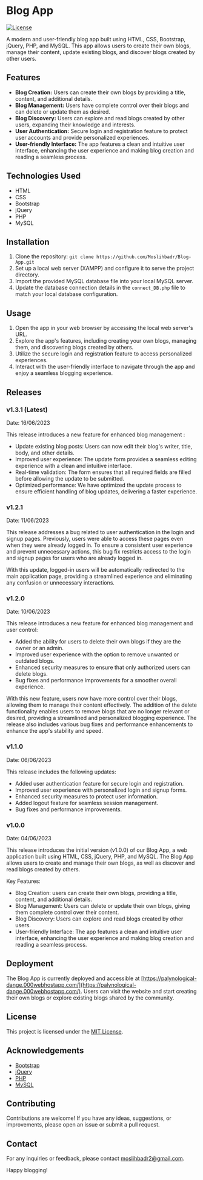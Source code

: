 # Blog App

[![License](https://img.shields.io/badge/license-MIT-blue.svg)](https://opensource.org/licenses/MIT)

A modern and user-friendly blog app built using HTML, CSS, Bootstrap, jQuery, PHP, and MySQL. This app allows users to create their own blogs, manage their content, update existing blogs, and discover blogs created by other users.

## Features

- **Blog Creation:** Users can create their own blogs by providing a title, content, and additional details.
- **Blog Management:** Users have complete control over their blogs and can delete or update them as desired.
- **Blog Discovery:** Users can explore and read blogs created by other users, expanding their knowledge and interests.
- **User Authentication:** Secure login and registration feature to protect user accounts and provide personalized experiences.
- **User-friendly Interface:** The app features a clean and intuitive user interface, enhancing the user experience and making blog creation and reading a seamless process.

## Technologies Used

- HTML
- CSS
- Bootstrap
- jQuery
- PHP
- MySQL

## Installation

1. Clone the repository: `git clone https://github.com/Moslihbadr/Blog-App.git`
2. Set up a local web server (XAMPP) and configure it to serve the project directory.
3. Import the provided MySQL database file into your local MySQL server.
4. Update the database connection details in the `connect_DB.php` file to match your local database configuration.

## Usage

1. Open the app in your web browser by accessing the local web server's URL.
2. Explore the app's features, including creating your own blogs, managing them, and discovering blogs created by others.
3. Utilize the secure login and registration feature to access personalized experiences.
4. Interact with the user-friendly interface to navigate through the app and enjoy a seamless blogging experience.

## Releases

### v1.3.1 (Latest)

Date: 16/06/2023

This release introduces a new feature for enhanced blog management :

- Update existing blog posts: Users can now edit their blog's writer, title, body, and other details.
- Improved user experience: The update form provides a seamless editing experience with a clean and intuitive interface.
- Real-time validation: The form ensures that all required fields are filled before allowing the update to be submitted.
- Optimized performance: We have optimized the update process to ensure efficient handling of blog updates, delivering a faster experience.

### v1.2.1

Date: 11/06/2023

This release addresses a bug related to user authentication in the login and signup pages. Previously, users were able to access these pages even when they were already logged in. To ensure a consistent user experience and prevent unnecessary actions, this bug fix restricts access to the login and signup pages for users who are already logged in.

With this update, logged-in users will be automatically redirected to the main application page, providing a streamlined experience and eliminating any confusion or unnecessary interactions.

### v1.2.0

Date: 10/06/2023

This release introduces a new feature for enhanced blog management and user control:

- Added the ability for users to delete their own blogs if they are the owner or an admin.
- Improved user experience with the option to remove unwanted or outdated blogs.
- Enhanced security measures to ensure that only authorized users can delete blogs.
- Bug fixes and performance improvements for a smoother overall experience.

With this new feature, users now have more control over their blogs, allowing them to manage their content effectively. The addition of the delete functionality enables users to remove blogs that are no longer relevant or desired, providing a streamlined and personalized blogging experience. The release also includes various bug fixes and performance enhancements to enhance the app's stability and speed.

### v1.1.0

Date: 06/06/2023

This release includes the following updates:

- Added user authentication feature for secure login and registration.
- Improved user experience with personalized login and signup forms.
- Enhanced security measures to protect user information.
- Added logout feature for seamless session management.
- Bug fixes and performance improvements.

### v1.0.0

Date: 04/06/2023

This release introduces the initial version (v1.0.0) of our Blog App, a web application built using HTML, CSS, jQuery, PHP, and MySQL. The Blog App allows users to create and manage their own blogs, as well as discover and read blogs created by others.

Key Features:

- Blog Creation: users can create their own blogs, providing a title, content, and additional details.
- Blog Management: Users can delete or update their own blogs, giving them complete control over their content.
- Blog Discovery: Users can explore and read blogs created by other users.
- User-friendly Interface: The app features a clean and intuitive user interface, enhancing the user experience and making blog creation and reading a seamless process.

## Deployment

The Blog App is currently deployed and accessible at [https://palynological-dange.000webhostapp.com/](https://palynological-dange.000webhostapp.com/). Users can visit the website and start creating their own blogs or explore existing blogs shared by the community.

## License

This project is licensed under the [MIT License](https://opensource.org/licenses/MIT).

## Acknowledgements

- [Bootstrap](https://getbootstrap.com/)
- [jQuery](https://jquery.com/)
- [PHP](https://www.php.net/)
- [MySQL](https://www.mysql.com/)

## Contributing

Contributions are welcome! If you have any ideas, suggestions, or improvements, please open an issue or submit a pull request.

## Contact

For any inquiries or feedback, please contact [moslihbadr2@gmail.com](mailto:moslihbadr2@gmail.com).

Happy blogging!
